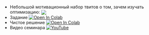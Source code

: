 - Небольшой мотивационный набор твитов о том, зачем изучать оптимизацию: <a href="https://kirili4ik.notion.site/4-5838567f8f1e416c8d941336c74393c3">
      <img align="center" src="https://img.shields.io/badge/Notion-000000?logo=notion&logoColor=white"/>
  </a>
- Задание [![Open In Colab](https://colab.research.google.com/assets/colab-badge.svg)](https://colab.research.google.com/github/kirili4ik/iad-deep-learning/blob/premium/2021/seminars/sem04/sem04_task.ipynb)
- Чистое решение [![Open In Colab](https://colab.research.google.com/assets/colab-badge.svg)](https://colab.research.google.com/github/kirili4ik/iad-deep-learning/blob/premium/2021/seminars/sem04/sem04_solution.ipynb)
- Видео семинара [![YouTube](https://img.shields.io/badge/YouTube-FF0000?logo=youtube&logoColor=white)](https://www.youtube.com/watch?v=0_5TehNun7U&list=PLEwK9wdS5g0qa3PIhR6HBDJD_QnrfP8Ei)




